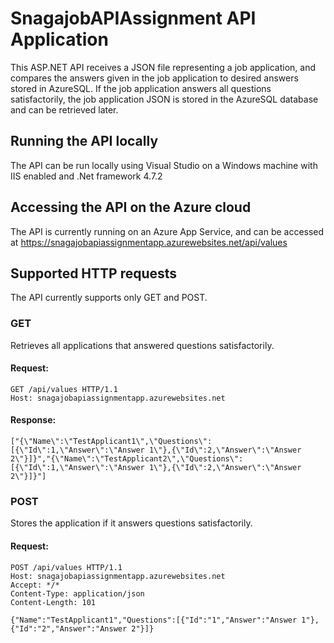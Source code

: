 # SnagajobAPIAssignment API Application

This ASP.NET API receives a JSON file representing a job application, and compares the answers given in the job application to desired answers stored in AzureSQL. If the job application answers all questions satisfactorily, the job application JSON is stored in the AzureSQL database and can be retrieved later.

## Running the API locally

The API can be run locally using Visual Studio on a Windows machine with IIS enabled and .Net framework 4.7.2

## Accessing the API on the Azure cloud

The API is currently running on an Azure App Service, and can be accessed at https://snagajobapiassignmentapp.azurewebsites.net/api/values

## Supported HTTP requests

The API currently supports only GET and POST.

### GET

Retrieves all applications that answered questions satisfactorily.

#### Request:

    GET /api/values HTTP/1.1
    Host: snagajobapiassignmentapp.azurewebsites.net
    
#### Response:

    ["{\"Name\":\"TestApplicant1\",\"Questions\":[{\"Id\":1,\"Answer\":\"Answer 1\"},{\"Id\":2,\"Answer\":\"Answer 2\"}]}","{\"Name\":\"TestApplicant2\",\"Questions\":[{\"Id\":1,\"Answer\":\"Answer 1\"},{\"Id\":2,\"Answer\":\"Answer 2\"}]}"]
    
### POST

Stores the application if it answers questions satisfactorily.

#### Request:

    POST /api/values HTTP/1.1
    Host: snagajobapiassignmentapp.azurewebsites.net
    Accept: */*
    Content-Type: application/json
    Content-Length: 101

    {"Name":"TestApplicant1","Questions":[{"Id":"1","Answer":"Answer 1"},{"Id":"2","Answer":"Answer 2"}]}

